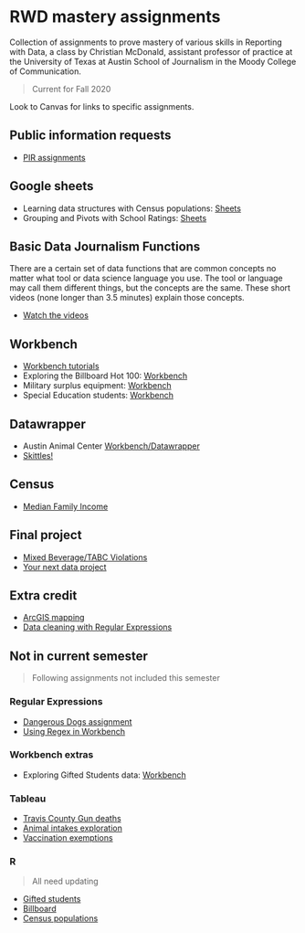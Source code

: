 # RWD mastery assignments

Collection of assignments to prove mastery of various skills in Reporting with Data, a class by Christian McDonald, assistant professor of practice at the University of Texas at Austin School of Journalism in the Moody College of Communication.

> Current for Fall 2020

Look to Canvas for links to specific assignments.

## Public information requests

- [PIR assignments](pir/README.md)

## Google sheets

- Learning data structures with Census populations: [Sheets](census-county-populations/rubric-gs.md)
- Grouping and Pivots with School Ratings: [Sheets](ed-school-ratings/rubric-gs.md)

## Basic Data Journalism Functions

There are a certain set of data functions that are common concepts no matter what tool or data science language you use. The tool or language may call them different things, but the concepts are the same. These short videos (none longer than 3.5 minutes) explain those concepts.

- [Watch the videos](https://vimeo.com/showcase/7320305)

## Workbench

- [Workbench tutorials](workbench-tutorials/)
- Exploring the Billboard Hot 100: [Workbench](billboard-hits/rubric-detailed-wb.md)
- Military surplus equipment: [Workbench](military-surplus/rubric-wb.md)
- Special Education students: [Workbench](ed-special-ed/rubric-wb.md)

## Datawrapper

- Austin Animal Center [Workbench/Datawrapper](austin-animal-center/README.md)
- [Skittles!](skittles/README.md)

## Census

- [Median Family Income](census-median-income/)

## Final project

- [Mixed Beverage/TABC Violations](alcohol-sales-tabc/README.md)
- [Your next data project](final-project/rubric-next-project.md)

## Extra credit

- [ArcGIS mapping](https://learn.arcgis.com/en/projects/get-started-with-arcgis-online/)
- [Data cleaning with Regular Expressions](https://docs.google.com/document/d/1DvAM4lnGJLefo9skD8GgM-_9S1BEhpjJfV86yhJavI0/edit#heading=h.crhjhbmzwwfl)

## Not in current semester

> Following assignments not included this semester

### Regular Expressions

- [Dangerous Dogs assignment](regular-expressions/rubric-regex101.md)
- [Using Regex in Workbench](regular-expressions/rubric-wb.md)

### Workbench extras

- Exploring Gifted Students data: [Workbench](ed-gifted-students/rubric-wb.md)

### Tableau

- [Travis County Gun deaths](https://docs.google.com/document/d/1sQBl9TpbBDtasvw8dOql1qQtS-iurZAivPgnOrREmrs/edit#heading=h.cq1m8rq7txl5)
- [Animal intakes exploration](austin-animal-center/README.md)
- [Vaccination exemptions](vaccination-exemptions/README.md)

### R

> All need updating

- [Gifted students](ed-gifted-students/rubric-r.md)
- [Billboard](billboard-hits/rubric-r.md)
- [Census populations](census-county-populations/rubric-r.md)